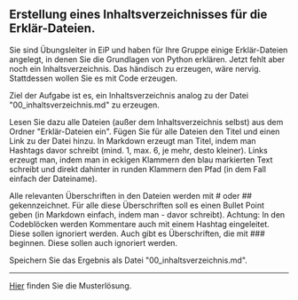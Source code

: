 ## Erstellung eines Inhaltsverzeichnisses für die Erklär-Dateien.

Sie sind Übungsleiter in EiP und haben für Ihre Gruppe einige Erklär-Dateien angelegt, in denen Sie die Grundlagen
von Python erklären. Jetzt fehlt aber noch ein Inhaltsverzeichnis. Das händisch zu erzeugen, wäre nervig. Stattdessen
wollen Sie es mit Code erzeugen.

Ziel der Aufgabe ist es, ein Inhaltsverzeichnis analog zu der Datei "00_inhaltsverzeichnis.md" zu erzeugen.

Lesen Sie dazu alle Dateien (außer dem Inhaltsverzeichnis selbst) aus dem Ordner "Erklär-Dateien ein".
Fügen Sie für alle Dateien den Titel und einen Link zu der Datei hinzu. In Markdown erzeugt man Titel, indem man
Hashtags davor schreibt (mind. 1, max. 6, je mehr, desto kleiner). Links erzeugt man, indem man in eckigen Klammern
den blau markierten Text schreibt und direkt dahinter in runden Klammern den Pfad (in dem Fall einfach der Dateiname).

Alle relevanten Überschriften in den Dateien werden mit # oder ## gekennzeichnet. Für alle diese Überschriften soll es
einen Bullet Point geben (in Markdown einfach, indem man - davor schreibt). Achtung: In den Codeblöcken werden Kommentare auch mit
einem Hashtag eingeleitet. Diese sollen ignoriert werden. Auch gibt es Überschriften, die mit ### beginnen. Diese sollen auch
ignoriert werden.

Speichern Sie das Ergebnis als Datei "00_inhaltsverzeichnis.md".

---

[Hier](../Muster/generate_table_of_content.py) finden Sie die Musterlösung.
